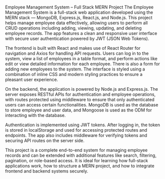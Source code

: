 Employee Management System – Full Stack MERN Project
The Employee Management System is a full-stack web application developed using the MERN stack — MongoDB, Express.js, React.js, and Node.js. This project helps manage employee data effectively, allowing users to perform all CRUD operations including adding, viewing, updating, and deleting employee records. The app features a clean and responsive user interface with secure user authentication powered by JWT (JSON Web Tokens).

The frontend is built with React and makes use of React Router for navigation and Axios for handling API requests. Users can log in to the system, view a list of employees in a table format, and perform actions like edit or view detailed information for each employee. There is also a form for adding new employees to the system. The interface is styled using a combination of inline CSS and modern styling practices to ensure a pleasant user experience.

On the backend, the application is powered by Node.js and Express.js. The server exposes RESTful APIs for authentication and employee operations, with routes protected using middleware to ensure that only authenticated users can access certain functionalities. MongoDB is used as the database to store employee and user data, and Mongoose is used as the ODM for interacting with the database.

Authentication is implemented using JWT tokens. After logging in, the token is stored in localStorage and used for accessing protected routes and endpoints. The app also includes middleware for verifying tokens and securing API routes on the server side.

This project is a complete end-to-end system for managing employee records and can be extended with additional features like search, filtering, pagination, or role-based access. It is ideal for learning how full-stack applications work, how to structure a MERN project, and how to integrate frontend and backend systems securely.











